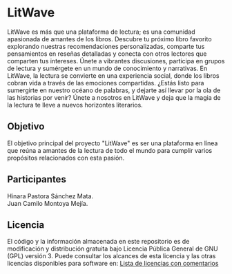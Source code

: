 # LitWave
LitWave es más que una plataforma de lectura; es una comunidad apasionada de amantes de los libros. Descubre tu próximo libro favorito explorando nuestras recomendaciones personalizadas, comparte tus pensamientos en reseñas detalladas y conecta con otros lectores que comparten tus intereses. Únete a vibrantes discusiones, participa en grupos de lectura y sumérgete en un mundo de conocimiento y narrativas. En LitWave, la lectura se convierte en una experiencia social, donde los libros cobran vida a través de las emociones compartidas. ¿Estás listo para sumergirte en nuestro océano de palabras, y dejarte así llevar por la ola de las historias por venir? Únete a nosotros en LitWave y deja que la magia de la lectura te lleve a nuevos horizontes literarios.
## Objetivo
El objetivo principal del proyecto "LitWave" es ser una plataforma en línea que reúna a amantes de la lectura de todo el mundo para cumplir varios propósitos relacionados con esta pasión.
## Participantes
Hinara Pastora Sánchez Mata.<br>
Juan Camilo Montoya Mejía.
## Licencia
El código y la información almacenada en este repositorio es de modificación y distribución gratuita bajo Licencia Pública General de GNU (GPL) versión 3. Puede consultar los alcances de esta licencia y las otras licencias disponibles para software en: [Lista de licencias con comentarios](https://www.gnu.org/licenses/license-list.es.html)
